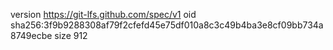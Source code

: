 version https://git-lfs.github.com/spec/v1
oid sha256:3f9b9288308af79f2cfefd45e75df010a8c3c49b4ba3e8cf09bb734a8749ecbe
size 912
